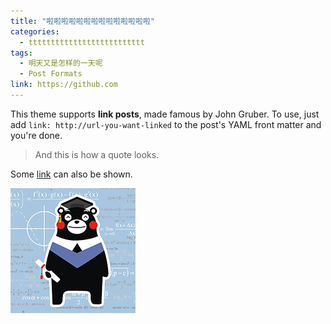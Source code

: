 ```yaml
---
title: "啦啦啦啦啦啦啦啦啦啦啦啦啦啦"
categories:
  - tttttttttttttttttttttttttt
tags:
  - 明天又是怎样的一天呢
  - Post Formats
link: https://github.com
---
```


This theme supports **link posts**, made famous by John Gruber. To use, just add `link: http://url-you-want-linked` to the post's YAML front matter and you're done.

> And this is how a quote looks.

Some [link](#) can also be shown.

![f](..\assets\images\bio-photo.jpg)